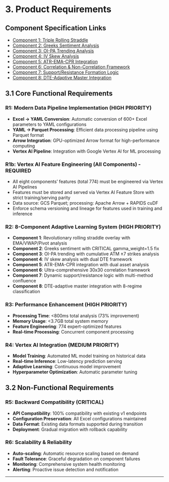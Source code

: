 # **3. Product Requirements**

## Component Specification Links
- [Component 1: Triple Rolling Straddle](market_regime/mr_tripple_rolling_straddle_component1.md)
- [Component 2: Greeks Sentiment Analysis](market_regime/mr_greeks_sentiment_analysis_component2.md)
- [Component 3: OI-PA Trending Analysis](market_regime/mr_oi_pa_trending_analysis_component3.md)
- [Component 4: IV Skew Analysis](market_regime/mr_iv_skew_analysis_component4.md)
- [Component 5: ATR-EMA-CPR Integration](market_regime/mr_atr_ema_cpr_component5.md)
- [Component 6: Correlation & Non-Correlation Framework](market_regime/mr_correlation_noncorelation_component6.md)
- [Component 7: Support/Resistance Formation Logic](market_regime/mr_support_resistance_component7.md)
- [Component 8: DTE-Adaptive Master Integration](market_regime/mr_dte_adaptive_overlay_component8.md)

## **3.1 Core Functional Requirements**

### **R1: Modern Data Pipeline Implementation** (HIGH PRIORITY)
- **Excel → YAML Conversion**: Automatic conversion of 600+ Excel parameters to YAML configurations
- **YAML → Parquet Processing**: Efficient data processing pipeline using Parquet format
- **Arrow Integration**: GPU-optimized Arrow format for high-performance computing
- **Vertex AI Pipeline**: Integration with Google Vertex AI for ML processing

### **R1b: Vertex AI Feature Engineering (All Components) - REQUIRED**
- All eight components’ features (total 774) must be engineered via Vertex AI Pipelines
- Features must be stored and served via Vertex AI Feature Store with strict training/serving parity
- Data source: GCS Parquet; processing: Apache Arrow + RAPIDS cuDF
- Enforce schema versioning and lineage for features used in training and inference

### **R2: 8-Component Adaptive Learning System** (HIGH PRIORITY)  
- **Component 1**: Revolutionary rolling straddle overlay with EMA/VWAP/Pivot analysis
- **Component 2**: Greeks sentiment with CRITICAL gamma_weight=1.5 fix
- **Component 3**: OI-PA trending with cumulative ATM ±7 strikes analysis
- **Component 4**: IV skew analysis with dual DTE framework
- **Component 5**: ATR-EMA-CPR integration with dual asset analysis
- **Component 6**: Ultra-comprehensive 30x30 correlation framework
- **Component 7**: Dynamic support/resistance logic with multi-method confluence
- **Component 8**: DTE-adaptive master integration with 8-regime classification

### **R3: Performance Enhancement** (HIGH PRIORITY)
- **Processing Time**: <800ms total analysis (73% improvement)
- **Memory Usage**: <3.7GB total system memory
- **Feature Engineering**: 774 expert-optimized features
- **Real-time Processing**: Concurrent component processing

### **R4: Vertex AI Integration** (MEDIUM PRIORITY)
- **Model Training**: Automated ML model training on historical data
- **Real-time Inference**: Low-latency prediction serving
- **Adaptive Learning**: Continuous model improvement
- **Hyperparameter Optimization**: Automatic parameter tuning

## **3.2 Non-Functional Requirements**

### **R5: Backward Compatibility** (CRITICAL)
- **API Compatibility**: 100% compatibility with existing v1 endpoints
- **Configuration Preservation**: All Excel configurations maintained
- **Data Format**: Existing data formats supported during transition
- **Deployment**: Gradual migration with rollback capability

### **R6: Scalability & Reliability** 
- **Auto-scaling**: Automatic resource scaling based on demand
- **Fault Tolerance**: Graceful degradation on component failures
- **Monitoring**: Comprehensive system health monitoring
- **Alerting**: Proactive issue detection and notification

---
